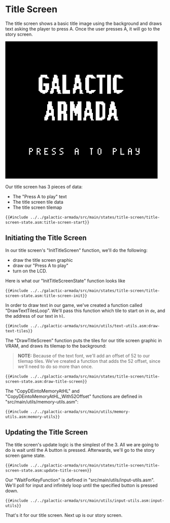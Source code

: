 # Title Screen

The title screen shows a basic title image using the background and draws text asking the player to press A. Once the user presses A, it will go to the story screen.

<img src="../assets/part3/img/title-screen-large.png" class="pixelated">

Our title screen has 3 pieces of data:

* The "Press A to play" text
* The title screen tile data
* The title screen tilemap

```rgbasm,linenos,start={{#line_no_of "" ../../galactic-armada/src/main/states/title-screen/title-screen-state.asm:title-screen-start}}
{{#include ../../galactic-armada/src/main/states/title-screen/title-screen-state.asm:title-screen-start}}
```

## Initiating the Title Screen

In our title screen's "InitTitleScreen" function, we'll do the following:
* draw the title screen graphic
* draw our "Press A to play"
* turn on the LCD. 


Here is what our "InitTitleScreenState" function looks like

```rgbasm,linenos,start={{#line_no_of "" ../../galactic-armada/src/main/states/title-screen/title-screen-state.asm:title-screen-init}}
{{#include ../../galactic-armada/src/main/states/title-screen/title-screen-state.asm:title-screen-init}}
```

In order to draw text in our game, we've created a function called "DrawTextTilesLoop". We'll pass this function which tile to start on in `de`, and the address of our text in `hl`.

```rgbasm,linenos,start={{#line_no_of "" ../../galactic-armada/src/main/utils/text-utils.asm:draw-text-tiles}}
{{#include ../../galactic-armada/src/main/utils/text-utils.asm:draw-text-tiles}}
```

The "DrawTitleScreen" function puts the tiles for our title screen graphic in VRAM, and draws its tilemap to the background:

> **NOTE:** Because of the text font, we'll add an offset of 52 to our tilemap tiles. We've created a function that adds the 52 offset, since we'll need to do so more than once.

```rgbasm,linenos,start={{#line_no_of "" ../../galactic-armada/src/main/states/title-screen/title-screen-state.asm:draw-title-screen}}
{{#include ../../galactic-armada/src/main/states/title-screen/title-screen-state.asm:draw-title-screen}}
```

The "CopyDEintoMemoryAtHL" and "CopyDEintoMemoryAtHL_With52Offset" functions are defined in "src/main/utils/memory-utils.asm":

```rgbasm,linenos,start={{#line_no_of "" ../../galactic-armada/src/main/utils/memory-utils.asm:memory-utils}}
{{#include ../../galactic-armada/src/main/utils/memory-utils.asm:memory-utils}}
```

## Updating the Title Screen

The title screen's update logic is the simplest of the 3. All we are going to do is wait until the A button is pressed. Afterwards, we'll go to the story screen game state.

```rgbasm,linenos,start={{#line_no_of "" ../../galactic-armada/src/main/states/title-screen/title-screen-state.asm:update-title-screen}}
{{#include ../../galactic-armada/src/main/states/title-screen/title-screen-state.asm:update-title-screen}}
```

Our "WaitForKeyFunction" is defined in "src/main/utils/input-utils.asm". We'll poll for input and infinitely loop until the specified button is pressed down.

```rgbasm,linenos,start={{#line_no_of "" ../../galactic-armada/src/main/utils/input-utils.asm:input-utils}}
{{#include ../../galactic-armada/src/main/utils/input-utils.asm:input-utils}}
```

That's it for our title screen. Next up is our story screen.
